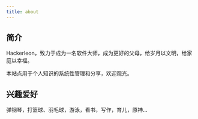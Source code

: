 ```yaml
---
title: about
---
```


## 简介

Hackerleon，致力于成为一名软件大师，成为更好的父母，给岁月以文明，给家庭以幸福。

本站点用于个人知识的系统性管理和分享，欢迎观光。

## 兴趣爱好

弹钢琴，打篮球、羽毛球，游泳，看书，写作，育儿，原神...
